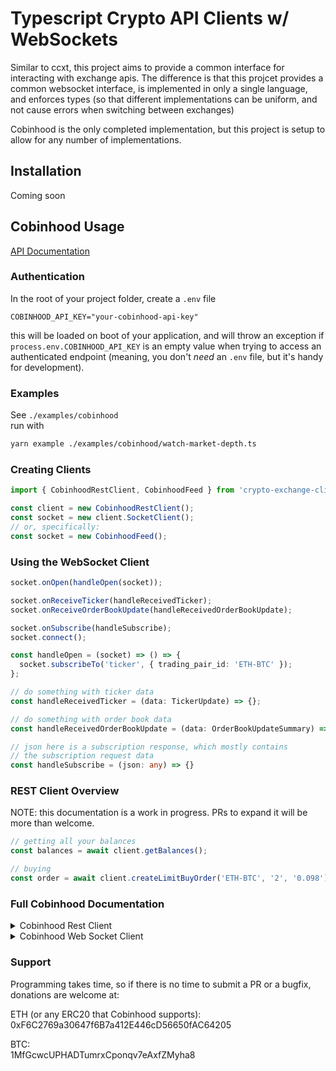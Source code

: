 # Typescript Crypto API Clients w/ WebSockets

Similar to ccxt, this project aims to provide a common interface for interacting with exchange apis. The difference is that this projcet provides a common websocket interface, is implemented in only a single language, and enforces types (so that different implementations can be uniform, and not cause errors when switching between exchanges)

Cobinhood is the only completed implementation, but this project is setup to allow for any number of implementations.

## Installation

Coming soon

## Cobinhood Usage

[API Documentation](https://cobinhood.github.io/api-public/)

### Authentication
In the root of your project folder, create a `.env` file

```
COBINHOOD_API_KEY="your-cobinhood-api-key"
```

this will be loaded on boot of your application, and will throw an exception if `process.env.COBINHOOD_API_KEY` is an empty value when trying to access an authenticated endpoint (meaning, you don't _need_ an `.env` file, but it's handy for development).

### Examples
See `./examples/cobinhood`  
run with

```bash
yarn example ./examples/cobinhood/watch-market-depth.ts
```

### Creating Clients
```ts
import { CobinhoodRestClient, CobinhoodFeed } from 'crypto-exchange-client';

const client = new CobinhoodRestClient();
const socket = new client.SocketClient();
// or, specifically:
const socket = new CobinhoodFeed();
```

### Using the WebSocket Client
```ts
socket.onOpen(handleOpen(socket));

socket.onReceiveTicker(handleReceivedTicker);
socket.onReceiveOrderBookUpdate(handleReceivedOrderBookUpdate);

socket.onSubscribe(handleSubscribe);
socket.connect();

const handleOpen = (socket) => () => {
  socket.subscribeTo('ticker', { trading_pair_id: 'ETH-BTC' });
};

// do something with ticker data
const handleReceivedTicker = (data: TickerUpdate) => {};

// do something with order book data
const handleReceivedOrderBookUpdate = (data: OrderBookUpdateSummary) => {};

// json here is a subscription response, which mostly contains
// the subscription request data
const handleSubscribe = (json: any) => {}
```

### REST Client Overview

NOTE: this documentation is a work in progress. PRs to expand it will be more than welcome.


```ts
// getting all your balances
const balances = await client.getBalances();

// buying
const order = await client.createLimitBuyOrder('ETH-BTC', '2', '0.098');

```

### Full Cobinhood Documentation
<!-- start cobinhood rest --><details><summary>Cobinhood Rest Client</summary><p>

## Cobinhood Rest Client


Given that you have a CobinhoodRestClient,
```ts
const client = new CobinhoodRestClient();
```

The following mirrors the [cobinhood api documentation](https://cobinhood.github.io/api-public)

<!-- start markets --> <details><summary>Markets</summary><p style="margin-left: 5px;"">

### Markets

None of the market apis require auth.

```ts
client.getCurrencies()
client.getMarkets()
client.getOrderBook(market: string, limit = 50)
client.getMarketStats()
client.getTicker();
client.getRecentTrades(market: string);
```

#### Interacting with the market data:

```ts
// { [symbol: string]: MarketPair }
client.marketPairsBySymbol
```

All market data from the api requests are stored on an object of type `MarketPair`.

Note that if a list of currency symbols is needed, but a separate request is not desired, that can be done with `Object.keys` on the `client.marketPairsBySymbol` data, and splitting on the separator, `-`.
```ts
const currencies = _.uniq(_.flatten(
    Object.keys(marketPairsBySymbol).map(symbol => symbol.split('-'))
))
```

#### Getting Cached Market

```ts
client.marketForSymbol('ETH-BTC');
```

<hr />
</p></details> <!-- end markets -->


<!-- start orders --> <details style='margin-right: 5px;'><summary>Orders</summary><p>

### Orders

All of these apis require auth
```ts
client.getOrder(id: string);
client.getOpenOrders();

client.createOrder(market: string, amount: string, price: string, type: string, isBuySide: boolean);
// shorthands for createOrder
client.createLimitOrder(market: string, amount: string, price: string, isBuySide: boolean);
client.createLimitBuyOrder(market: string, amount: string, price: string);
client.createLimitSellOrder(market: string, amount: string, price: string);

client.createMarketBuyOrder(market: string, amount: string);
client.createMarketSellOrder(market: string, amount: string);
client.createMarketOrder(market: string, amount: string, isBuySide: boolean);


client.cancelOrder(id: string);
```

<hr />
</p></details> <!-- end orders -->

<hr />
</p></details> <!-- end cobinhood rest -->


<details><summary>Cobinhood Web Socket Client</summary>


<h4>Cobinhood Web Socket Client</h4>

```ts
const socket = new CobinhoodFeed();
```
</details>



### Support

Programming takes time, so if there is no time to submit a PR or a bugfix, donations are welcome at:

ETH (or any ERC20 that Cobinhood supports):  
0xF6C2769a30647f6B7a412E446cD56650fAC64205  

BTC:   
1MfGcwcUPHADTumrxCponqv7eAxfZMyha8
